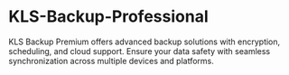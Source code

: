 # KLS-Backup-Professional
KLS Backup Premium offers advanced backup solutions with encryption, scheduling, and cloud support. Ensure your data safety with seamless synchronization across multiple devices and platforms.

